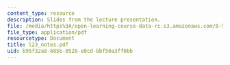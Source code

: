 ```yaml
---
content_type: resource
description: Slides from the lecture presentation.
file: /media/https%3A/open-learning-course-data-rc.s3.amazonaws.com/8-591j-systems-biology-fall-2004/b95f32a8685b0528e0cdbbf50a3ff0bb_l23_notes.pdf
file_type: application/pdf
resourcetype: Document
title: l23_notes.pdf
uid: b95f32a8-685b-0528-e0cd-bbf50a3ff0bb
---
```

